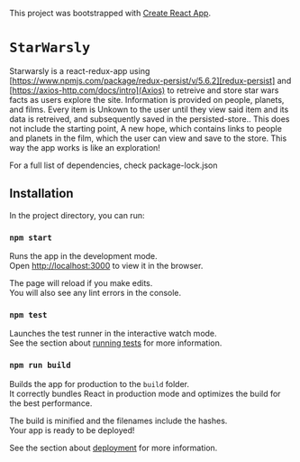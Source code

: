 This project was bootstrapped with [Create React App](https://github.com/facebook/create-react-app).




# `StarWarsly`
Starwarsly is a react-redux-app using [https://www.npmjs.com/package/redux-persist/v/5.6.2][redux-persist] and [https://axios-http.com/docs/intro](Axios) to retreive and store star wars facts as users explore the site. Information is provided on people, planets, and films. Every item is Unkown to the user until they view said item  and its data is retreived, and subsequently saved in the persisted-store.. This does not include the starting point, A new hope, which contains links to people and planets in the film, which the user can view and save to the store. This way the app works is like an exploration! 

For a full list of dependencies, check package-lock.json


## Installation

In the project directory, you can run:

### `npm start`

Runs the app in the development mode.<br />
Open [http://localhost:3000](http://localhost:3000) to view it in the browser.

The page will reload if you make edits.<br />
You will also see any lint errors in the console.

### `npm test`

Launches the test runner in the interactive watch mode.<br />
See the section about [running tests](https://facebook.github.io/create-react-app/docs/running-tests) for more information.

### `npm run build`

Builds the app for production to the `build` folder.<br />
It correctly bundles React in production mode and optimizes the build for the best performance.

The build is minified and the filenames include the hashes.<br />
Your app is ready to be deployed!

See the section about [deployment](https://facebook.github.io/create-react-app/docs/deployment) for more information.
